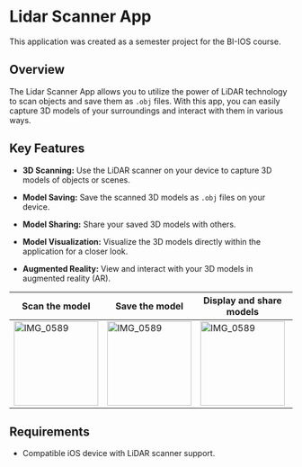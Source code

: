 # Lidar Scanner App

This application was created as a semester project for the BI-IOS course.

## Overview

The Lidar Scanner App allows you to utilize the power of LiDAR technology to scan objects and save them as `.obj` files. With this app, you can easily capture 3D models of your surroundings and interact with them in various ways.

## Key Features

- **3D Scanning:** Use the LiDAR scanner on your device to capture 3D models of objects or scenes.

- **Model Saving:** Save the scanned 3D models as `.obj` files on your device.

- **Model Sharing:** Share your saved 3D models with others.

- **Model Visualization:** Visualize the 3D models directly within the application for a closer look.

- **Augmented Reality:** View and interact with your 3D models in augmented reality (AR).

| Scan the model | Save the model | Display and share models | viewer |   View your models in AR   |
| -------------- | -------------- | ------------------------ | ------ | -------------------------- |
| <img src="https://github.com/TomasLaurin/LidarScanner/assets/81675953/b1f313ad-2eb9-464e-aa88-2bb183749bec" alt="IMG_0589" width="150"> | <img src="https://github.com/TomasLaurin/LidarScanner/assets/81675953/9f625200-280b-45fb-b59f-dd86616703d0" alt="IMG_0589" width="150"> | <img src="https://github.com/TomasLaurin/LidarScanner/assets/81675953/c2341e8a-f453-4af3-a272-57f932f2e022" alt="IMG_0589" width="150"> | <img src="https://github.com/TomasLaurin/LidarScanner/assets/81675953/5cfb3048-a110-4249-b882-09413dfba834" alt="IMG_0589" width="150"> | <img src="https://github.com/TomasLaurin/LidarScanner/assets/81675953/1697b746-c6e3-4dfc-a1aa-6df4d0cd154e" alt="IMG_0589" width="150"> |

## Requirements

- Compatible iOS device with LiDAR scanner support.

